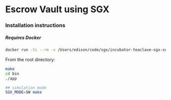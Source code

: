 # Escrow Vault using SGX



### Installation instructions


##### Requires Docker

```bash
docker run -ti --rm -v /Users/edison/code/sgx/incubator-teaclave-sgx-sdk:/root/sgx  baiduxlab/sgx-rust
```

From the root directory:
```bash
make
cd bin
./app 

## simulation mode 
SGX_MODE=SW make
```